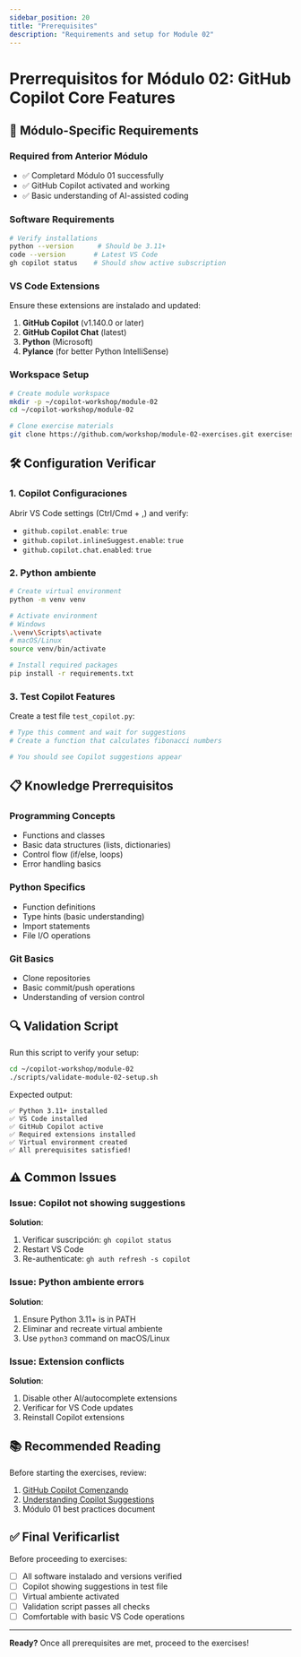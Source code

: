 ```yaml
---
sidebar_position: 20
title: "Prerequisites"
description: "Requirements and setup for Module 02"
---
```


# Prerrequisitos for Módulo 02: GitHub Copilot Core Features

## 🎯 Módulo-Specific Requirements

### Required from Anterior Módulo
- ✅ Completard Módulo 01 successfully
- ✅ GitHub Copilot activated and working
- ✅ Basic understanding of AI-assisted coding

### Software Requirements
```bash
# Verify installations
python --version      # Should be 3.11+
code --version       # Latest VS Code
gh copilot status    # Should show active subscription
```

### VS Code Extensions
Ensure these extensions are instalado and updated:
1. **GitHub Copilot** (v1.140.0 or later)
2. **GitHub Copilot Chat** (latest)
3. **Python** (Microsoft)
4. **Pylance** (for better Python IntelliSense)

### Workspace Setup
```bash
# Create module workspace
mkdir -p ~/copilot-workshop/module-02
cd ~/copilot-workshop/module-02

# Clone exercise materials
git clone https://github.com/workshop/module-02-exercises.git exercises
```

## 🛠️ Configuration Verificar

### 1. Copilot Configuraciones
Abrir VS Code settings (Ctrl/Cmd + ,) and verify:
- `github.copilot.enable`: `true`
- `github.copilot.inlineSuggest.enable`: `true`
- `github.copilot.chat.enabled`: `true`

### 2. Python ambiente
```bash
# Create virtual environment
python -m venv venv

# Activate environment
# Windows
.\venv\Scripts\activate
# macOS/Linux
source venv/bin/activate

# Install required packages
pip install -r requirements.txt
```

### 3. Test Copilot Features
Create a test file `test_copilot.py`:
```python
# Type this comment and wait for suggestions
# Create a function that calculates fibonacci numbers

# You should see Copilot suggestions appear
```

## 📋 Knowledge Prerrequisitos

### Programming Concepts
- Functions and classes
- Basic data structures (lists, dictionaries)
- Control flow (if/else, loops)
- Error handling basics

### Python Specifics
- Function definitions
- Type hints (basic understanding)
- Import statements
- File I/O operations

### Git Basics
- Clone repositories
- Basic commit/push operations
- Understanding of version control

## 🔍 Validation Script

Run this script to verify your setup:
```bash
cd ~/copilot-workshop/module-02
./scripts/validate-module-02-setup.sh
```

Expected output:
```
✅ Python 3.11+ installed
✅ VS Code installed
✅ GitHub Copilot active
✅ Required extensions installed
✅ Virtual environment created
✅ All prerequisites satisfied!
```

## ⚠️ Common Issues

### Issue: Copilot not showing suggestions
**Solution**:
1. Verificar suscripción: `gh copilot status`
2. Restart VS Code
3. Re-authenticate: `gh auth refresh -s copilot`

### Issue: Python ambiente errors
**Solution**:
1. Ensure Python 3.11+ is in PATH
2. Eliminar and recreate virtual ambiente
3. Use `python3` command on macOS/Linux

### Issue: Extension conflicts
**Solution**:
1. Disable other AI/autocomplete extensions
2. Verificar for VS Code updates
3. Reinstall Copilot extensions

## 📚 Recommended Reading

Before starting the exercises, review:
1. [GitHub Copilot Comenzando](https://docs.github.com/copilot/getting-started)
2. [Understanding Copilot Suggestions](https://docs.github.com/copilot/using-github-copilot/getting-suggestions)
3. Módulo 01 best practices document

## ✅ Final Verificarlist

Before proceeding to exercises:
- [ ] All software instalado and versions verified
- [ ] Copilot showing suggestions in test file
- [ ] Virtual ambiente activated
- [ ] Validation script passes all checks
- [ ] Comfortable with basic VS Code operations

---

**Ready?** Once all prerequisites are met, proceed to the exercises!